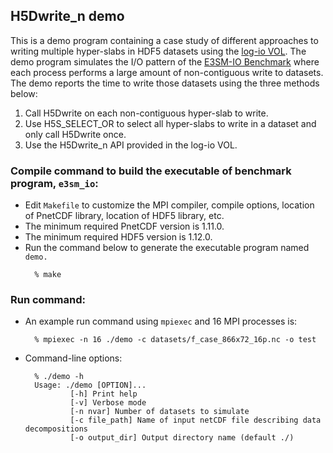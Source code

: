 ## H5Dwrite_n demo

This is a demo program containing a case study of different approaches 
to writing multiple hyper-slabs in HDF5 datasets using the 
[log-io VOL](https://github.com/DataLib-ECP/log_io_vol).
The demo program simulates the I/O pattern of the 
[E3SM-IO Benchmark](https://github.com/Parallel-NetCDF/E3SM-IO) where 
each process performs a large amount of non-contiguous write to datasets.
The demo reports the time to write those datasets using the three 
methods below:
  1. Call H5Dwrite on each non-contiguous hyper-slab to write.
  2. Use H5S_SELECT_OR to select all hyper-slabs to write in a dataset 
     and only call H5Dwrite once.
  3. Use the H5Dwrite_n API provided in the log-io VOL.

### Compile command to build the executable of benchmark program, `e3sm_io`:
* Edit `Makefile` to customize the MPI compiler, compile options, location of
  PnetCDF library, location of HDF5 library, etc.
* The minimum required PnetCDF version is 1.11.0.
* The minimum required HDF5 version is 1.12.0.
* Run the command below to generate the executable program named `demo.`
  ```
    % make 
  ```

### Run command:
* An example run command using `mpiexec` and 16 MPI processes is:
  ```
    % mpiexec -n 16 ./demo -c datasets/f_case_866x72_16p.nc -o test
  ```
* Command-line options:
  ```
    % ./demo -h
    Usage: ./demo [OPTION]...
            [-h] Print help
            [-v] Verbose mode
            [-n nvar] Number of datasets to simulate
            [-c file_path] Name of input netCDF file describing data decompositions
            [-o output_dir] Output directory name (default ./)
  ```
